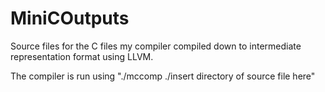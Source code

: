 # MiniCOutputs
Source files for the C files my compiler compiled down to intermediate representation format using LLVM.

The compiler is run using "./mccomp ./insert directory of source file here"
